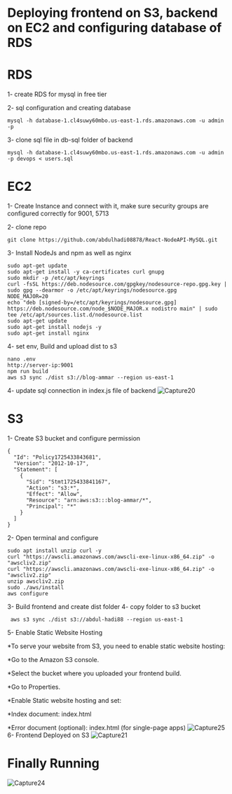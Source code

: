# Deploying frontend on S3, backend on EC2 and configuring database of RDS
# RDS

1- create RDS for mysql in free tier

2- sql configuration and creating database
```http
mysql -h database-1.cl4suwy60mbo.us-east-1.rds.amazonaws.com -u admin -p
```
3- clone sql file in db-sql folder of backend
```http
mysql -h database-1.cl4suwy60mbo.us-east-1.rds.amazonaws.com -u admin -p devops < users.sql
```
# EC2
1- Create Instance and connect with it, make sure security groups are configured correctly for 9001, 5713

2- clone repo
```http
git clone https://github.com/abdulhadi08878/React-NodeAPI-MySQL.git
```
3- Install NodeJs and npm as well as nginx

```http
sudo apt-get update
sudo apt-get install -y ca-certificates curl gnupg
sudo mkdir -p /etc/apt/keyrings
curl -fsSL https://deb.nodesource.com/gpgkey/nodesource-repo.gpg.key | sudo gpg --dearmor -o /etc/apt/keyrings/nodesource.gpg
NODE_MAJOR=20
echo "deb [signed-by=/etc/apt/keyrings/nodesource.gpg] https://deb.nodesource.com/node_$NODE_MAJOR.x nodistro main" | sudo tee /etc/apt/sources.list.d/nodesource.list
sudo apt-get update
sudo apt-get install nodejs -y
sudo apt-get install nginx
```
4- set env, Build and upload dist to s3
```http
nano .env
http://server-ip:9001
npm run build
aws s3 sync ./dist s3://blog-ammar --region us-east-1
```
4- update sql connection in index.js file of backend
![Capture20](https://github.com/user-attachments/assets/d11cffc8-5fd6-4b8b-9c6f-0753cb05dda8)

# S3
1- Create S3 bucket and configure permission
```http
{
  "Id": "Policy1725433843681",
  "Version": "2012-10-17",
  "Statement": [
    {
      "Sid": "Stmt1725433841167",
      "Action": "s3:*",
      "Effect": "Allow",
      "Resource": "arn:aws:s3:::blog-ammar/*",
      "Principal": "*"
    }
  ]
}
```
2- Open terminal and configure
```http
sudo apt install unzip curl -y
curl "https://awscli.amazonaws.com/awscli-exe-linux-x86_64.zip" -o "awscliv2.zip"
curl "https://awscli.amazonaws.com/awscli-exe-linux-x86_64.zip" -o "awscliv2.zip"
unzip awscliv2.zip
sudo ./aws/install
aws configure
```

3- Build frontend and create dist folder
4- copy folder to s3 bucket
```http
 aws s3 sync ./dist s3://abdul-hadi88 --region us-east-1
```
5- Enable Static Website Hosting

 *To serve your website from S3, you need to enable static website hosting:

 *Go to the Amazon S3 console.

 *Select the bucket where you uploaded your frontend build.

 *Go to Properties.

 *Enable Static website hosting and set:

 *Index document: index.html

 *Error document (optional): index.html (for single-page apps)
![Capture25](https://github.com/user-attachments/assets/efbdb369-aeff-403b-b761-1cc3a938a53b)
6- Frontend Deployed on S3
![Capture21](https://github.com/user-attachments/assets/35b1221d-eccb-477b-bb70-48ded0ceabd0)
# Finally Running
![Capture24](https://github.com/user-attachments/assets/9152f75e-0ae8-4d7a-abec-606f30d0e6b8)
